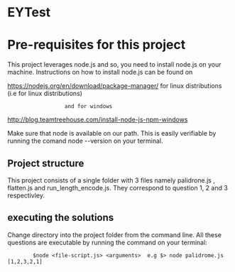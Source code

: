 # EYTest

# Pre-requisites for this project

This project leverages node.js and so, you need to install node.js on your machine. Instructions on how to install node.js can be found on

https://nodejs.org/en/download/package-manager/ for linux distributions  (i.e for linux distributions)

                      and for windows
                      
  http://blog.teamtreehouse.com/install-node-js-npm-windows
  
  Make sure that node is available on our path. This is easily verifiable by running the comand  node --version on your terminal.
  

## Project structure
This project consists of a single folder with 3 files namely palidrone.js , flatten.js and run_length_encode.js. They correspond to question 1, 2 and 3 respectivley.

## executing the solutions

Change directory into the project folder from the command line. All these questions are executable by running the command on your terminal: 

            $node <file-script.js> <arguments>  e.g $> node palidrome.js [1,2,3,2,1]
